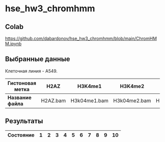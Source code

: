# hse_hw3_chromhmm

## Colab

https://github.com/dabardonov/hse_hw3_chromhmm/blob/main/ChromHMM.ipynb

## Выбранные данные

Клеточная линия - А549.

| **Гистоновая метка** | H2AZ | H3K4me1 | H3K4me2 | H3K4me3 | H3K9ac | H3K9me3 | H3K27ac | H3K27me3 | H3K36me3 | H3K79me2 | H4K20me1 | Контроль |
| ------------- | ------------- |--------------------| -- | -- | -- | -- | -- | -- | -- | -- | -- | -- |
| **Название файла** | H2AZ.bam | H3k04me1.bam | H3k04me2.bam | H3k04me3.bam | H3k09ac.bam | H3k09me3.bam | H3k27ac.bam | H3k27me3.bam | H3k36me3.bam | H3k79me2.bam | H4k20me1.bam |

## Результаты

| **Состояние** | 1 | 2 | 3 | 4 | 5 | 6 | 7 | 8 | 9 | 10 |
| ------------- | ------------- |--------------------| -- | -- | -- | -- | -- | -- | -- | -- |

